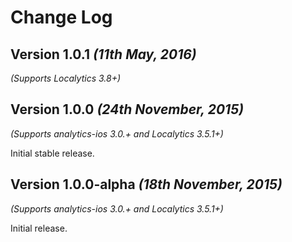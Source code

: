 Change Log
==========

Version 1.0.1 *(11th May, 2016)*
-------------------------------------------
*(Supports Localytics 3.8+)*

Version 1.0.0 *(24th November, 2015)*
-------------------------------------------
*(Supports analytics-ios 3.0.+ and Localytics 3.5.1+)*

Initial stable release.


Version 1.0.0-alpha *(18th November, 2015)*
-------------------------------------------
*(Supports analytics-ios 3.0.+ and Localytics 3.5.1+)*

Initial release.
